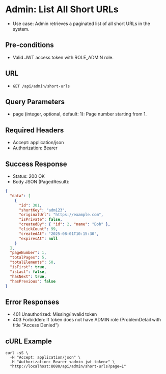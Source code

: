 # Admin: List All Short URLs

- Use case: Admin retrieves a paginated list of all short URLs in the system.

## Pre-conditions
- Valid JWT access token with ROLE_ADMIN role.

## URL
- `GET /api/admin/short-urls`

## Query Parameters
- page (integer, optional, default: 1): Page number starting from 1.

## Required Headers
- Accept: application/json
- Authorization: Bearer <admin-jwt-token>

## Success Response
- Status: 200 OK
- Body JSON (PagedResult<ShortUrlDto>):

```json
{
  "data": [
    {
      "id": 301,
      "shortKey": "adm123",
      "originalUrl": "https://example.com",
      "isPrivate": false,
      "createdBy": { "id": 2, "name": "Bob" },
      "clickCount": 99,
      "createdAt": "2025-08-01T10:15:30",
      "expiresAt": null
    }
  ],
  "pageNumber": 1,
  "totalPages": 5,
  "totalElements": 50,
  "isFirst": true,
  "isLast": false,
  "hasNext": true,
  "hasPrevious": false
}
```

## Error Responses
- 401 Unauthorized: Missing/invalid token
- 403 Forbidden: If token does not have ADMIN role (ProblemDetail with title "Access Denied")

## cURL Example
```shell
curl -sS \
  -H "Accept: application/json" \
  -H "Authorization: Bearer <admin-jwt-token>" \
  "http://localhost:8080/api/admin/short-urls?page=1"
```
